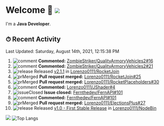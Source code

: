# Welcome 👋 ![](https://hit.yhype.me/github/profile?user_id=69311874)

I'm a **Java Developer**.

## ⏱ Recent Activity

<!--RECENT_ACTIVITY:last_update-->
Last Updated: Saturday, August 14th, 2021, 12:15:38 PM
<!--RECENT_ACTIVITY:last_update_end-->

<!--RECENT_ACTIVITY:start-->
1. ![comment] **Commented:** [ZombieStriker/QualityArmoryVehicles2#16](https://github.com/ZombieStriker/QualityArmoryVehicles2/issues/16#issuecomment-898884003)
2. ![comment] **Commented:** [ZombieStriker/QualityArmoryVehicles2#21](https://github.com/ZombieStriker/QualityArmoryVehicles2/issues/21#issuecomment-898883890)
3. ![release] Released [v2.1.1](https://github.com/Lorenzo0111/RocketJoin/releases/tag/2.1.1) in [Lorenzo0111/RocketJoin](https://github.com/Lorenzo0111/RocketJoin)
4. ![prMerged] **Pull request merged:** [Lorenzo0111/RocketJoin#25](https://github.com/Lorenzo0111/RocketJoin/pull/25)
5. ![prMerged] **Pull request merged:** [Lorenzo0111/RocketPlaceholders#30](https://github.com/Lorenzo0111/RocketPlaceholders/pull/30)
6. ![comment] **Commented:** [Lorenzo0111/JShader#4](https://github.com/Lorenzo0111/JShader/pull/4#issuecomment-897870465)
7. ![issueClosed] **Issue closed:** [Fernthedev/FernAPI#101](https://github.com/Fernthedev/FernAPI/issues/101)
8. ![comment] **Commented:** [Fernthedev/FernAPI#101](https://github.com/Fernthedev/FernAPI/issues/101#issuecomment-897690922)
9. ![prMerged] **Pull request merged:** [Lorenzo0111/ElectionsPlus#27](https://github.com/Lorenzo0111/ElectionsPlus/pull/27)
10. ![release] Released [v1.0 - First Stable Release](https://github.com/Lorenzo0111/NodeBin/releases/tag/1.0) in [Lorenzo0111/NodeBin](https://github.com/Lorenzo0111/NodeBin)
<!--RECENT_ACTIVITY:end-->

[![](https://github-readme-stats.vercel.app/api?username=Lorenzo0111&show_icons=true&count_private=true)](https://github.com/Lorenzo0111)
![Top Langs](https://github-readme-stats.vercel.app/api/top-langs/?username=Lorenzo0111&layout=compact)

[issueOpened]: https://cdn.jsdelivr.net/gh/Readme-Workflows/Readme-Icons@main/icons/octicons/IssueOpenedOld.svg
[issueClosed]: https://cdn.jsdelivr.net/gh/Readme-Workflows/Readme-Icons@main/icons/octicons/IssueClosedOld.svg

[prOpened]: https://cdn.jsdelivr.net/gh/Readme-Workflows/Readme-Icons@main/icons/octicons/PullRequestOpened.svg
[prClosed]: https://cdn.jsdelivr.net/gh/Readme-Workflows/Readme-Icons@main/icons/octicons/PullRequestClosed.svg
[prMerged]: https://cdn.jsdelivr.net/gh/Readme-Workflows/Readme-Icons@main/icons/octicons/PullRequestMerged.svg

[comment]: https://cdn.jsdelivr.net/gh/Readme-Workflows/Readme-Icons@main/icons/octicons/Comment.svg

[changesRequested]: https://cdn.jsdelivr.net/gh/Readme-Workflows/Readme-Icons@main/icons/octicons/RequestedChanges.svg
[approved]: https://cdn.jsdelivr.net/gh/Readme-Workflows/Readme-Icons@main/icons/octicons/ApprovedChanges.svg

[repoCreated]: https://cdn.jsdelivr.net/gh/Readme-Workflows/Readme-Icons@main/icons/octicons/Repository.svg
[release]: https://cdn.jsdelivr.net/gh/Readme-Workflows/Readme-Icons@main/icons/octicons/Release.svg
[star]: https://cdn.jsdelivr.net/gh/Readme-Workflows/Readme-Icons@main/icons/octicons/StarredRepository.svg
[wiki]: https://cdn.jsdelivr.net/gh/Readme-Workflows/Readme-Icons@main/icons/octicons/Wiki.svg
[fork]: https://cdn.jsdelivr.net/gh/Readme-Workflows/Readme-Icons@main/icons/octicons/ForkedRepository.svg
[people]: https://cdn.jsdelivr.net/gh/Readme-Workflows/Readme-Icons@main/icons/octicons/People.svg
